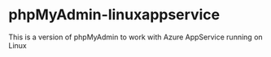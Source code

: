 # phpMyAdmin-linuxappservice
This is a version of phpMyAdmin to work with Azure AppService running on Linux

